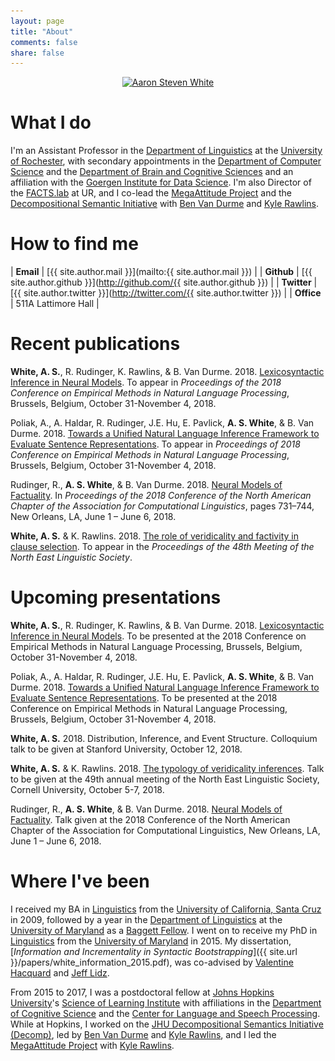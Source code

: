 ```yaml
---
layout: page
title: "About"
comments: false
share: false
---
```


<center>
<a href="http://aaronstevenwhite.io"><img class="people" alt="Aaron Steven White" src="assets/img/aaron-white.jpg" srcset="assets/img/aaron-white.jpg" /></a>
</center>

# What I do

I'm an Assistant Professor in the [Department of Linguistics](http://www.sas.rochester.edu/lin/index.html) at the [University of Rochester](https://www.rochester.edu/), with secondary appointments in the [Department of Computer Science](https://www.cs.rochester.edu/) and the [Department of Brain and Cognitive Sciences](http://www.sas.rochester.edu/bcs/) and an affiliation with the [Goergen Institute for Data Science](http://www.sas.rochester.edu/dsc/). I'm also Director of the [FACTS.lab](http://factslab.io) at UR, and I co-lead the [MegaAttitude Project](http://megaattitude.io) and the [Decompositional Semantic Initiative](http://decomp.io) with [Ben Van Durme](http://www.cs.jhu.edu/~vandurme/) and [Kyle Rawlins](http://sites.krieger.jhu.edu/rawlins/).

# How to find me

| **Email**    | [{{ site.author.mail }}](mailto:{{ site.author.mail }})                           |
| **Github**   | [{{ site.author.github }}](http://github.com/{{ site.author.github }})              |
| **Twitter**  | [{{ site.author.twitter }}](http://twitter.com/{{ site.author.twitter }})           |
| **Office**   | 511A Lattimore Hall                                                                 |

# Recent publications

**White, A. S.**, R. Rudinger, K. Rawlins, & B. Van Durme. 2018. [Lexicosyntactic Inference in Neural Models](https://arxiv.org/pdf/1808.06232.pdf). To appear in _Proceedings of the 2018 Conference on Empirical Methods in Natural Language Processing_, Brussels, Belgium, October 31-November 4, 2018.

Poliak, A., A. Haldar, R. Rudinger, J.E. Hu, E. Pavlick, **A. S. White**, & B. Van Durme. 2018. [Towards a Unified Natural Language Inference Framework to Evaluate Sentence Representations](https://arxiv.org/pdf/1804.08207). To appear in _Proceedings of 2018 Conference on Empirical Methods in Natural Language Processing_, Brussels, Belgium, October 31-November 4, 2018.

Rudinger, R., **A. S. White**, & B. Van Durme. 2018. [Neural Models of Factuality](http://aclweb.org/anthology/N18-1067). In _Proceedings of the 2018 Conference of the North American Chapter of the Association for Computational Linguistics_, pages 731–744, New Orleans, LA, June 1 – June 6, 2018.

**White, A. S.** & K. Rawlins. 2018. [The role of veridicality and factivity in clause selection](papers/white_role_2018.pdf). To appear in the *Proceedings of the 48th Meeting of the North East Linguistic Society*.

# Upcoming presentations

**White, A. S.**, R. Rudinger, K. Rawlins, & B. Van Durme. 2018. [Lexicosyntactic Inference in Neural Models](https://arxiv.org/pdf/1808.06232.pdf). To be presented at the 2018 Conference on Empirical Methods in Natural Language Processing, Brussels, Belgium, October 31-November 4, 2018.

Poliak, A., A. Haldar, R. Rudinger, J.E. Hu, E. Pavlick, **A. S. White**, & B. Van Durme. 2018. [Towards a Unified Natural Language Inference Framework to Evaluate Sentence Representations](https://arxiv.org/pdf/1804.08207). To be presented at the 2018 Conference on Empirical Methods in Natural Language Processing, Brussels, Belgium, October 31-November 4, 2018.

**White, A. S.** 2018. Distribution, Inference, and Event Structure. Colloquium talk to be given at Stanford University, October 12, 2018.

**White, A. S.** & K. Rawlins. 2018. [The typology of veridicality inferences](presentations/abstracts/white_nels49_abstract.pdf). Talk to be given at the 49th annual meeting of the North East Linguistic Society, Cornell University, October 5-7, 2018.

Rudinger, R., **A. S. White**, & B. Van Durme. 2018. [Neural Models of Factuality](presentations/slides/rudinger_naacl2018_slides.pdf). Talk given at the 2018 Conference of the North American Chapter of the Association for Computational Linguistics, New Orleans, LA, June 1 – June 6, 2018.

# Where I've been

I received my BA in [Linguistics](http://linguistics.ucsc.edu/) from the [University of California, Santa Cruz](http://ucsc.edu/) in 2009, followed by a year in the [Department of Linguistics](http://ling.umd.edu/) at the [University of Maryland](http://umd.edu/) as a [Baggett Fellow](http://ling.umd.edu/baggett/). I went on to receive my PhD in [Linguistics](http://ling.umd.edu/) from the [University of Maryland](http://umd.edu/) in 2015. My dissertation, [_Information and Incrementality in Syntactic Bootstrapping_]({{ site.url }}/papers/white_information_2015.pdf), was co-advised by [Valentine Hacquard](http://ling.umd.edu/~hacquard/) and [Jeff Lidz](http://ling.umd.edu/~jlidz/).

From 2015 to 2017, I was a postdoctoral fellow at [Johns Hopkins University](http://jhu.edu)'s [Science of Learning Institute](http://scienceoflearning.jhu.edu/) with affiliations in the [Department of Cognitive Science](http://cogsci.jhu.edu/) and the [Center for Language and Speech Processing](http://www.clsp.jhu.edu/). While at Hopkins, I worked on the [JHU Decompositional Semantics Initiative (Decomp)](http://decomp.net/), led by [Ben Van Durme](http://www.cs.jhu.edu/~vandurme/) and [Kyle Rawlins](http://sites.krieger.jhu.edu/rawlins/), and I led the [MegaAttitude Project](http://megaattitude.io) with [Kyle Rawlins](http://sites.krieger.jhu.edu/rawlins/).
